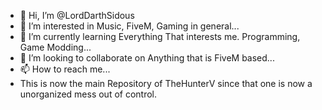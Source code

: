 - 👋 Hi, I’m @LordDarthSidous
- 👀 I’m interested in Music, FiveM, Gaming in general...
- 🌱 I’m currently learning Everything That interests me. Programming, Game Modding...
- 💞️ I’m looking to collaborate on Anything that is FiveM based...
- 📫 How to reach me...
- This is now the main Repository of TheHunterV since that one is now a unorganized mess out of control.

<!---
LordDarthSidous/LordDarthSidous is a ✨ special ✨ repository because its `README.md` (this file) appears on your GitHub profile.
You can click the Preview link to take a look at your changes.
--->
